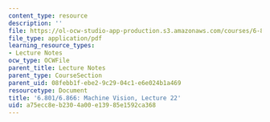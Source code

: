 ```yaml
---
content_type: resource
description: ''
file: https://ol-ocw-studio-app-production.s3.amazonaws.com/courses/6-801-machine-vision-fall-2020/a75ecc8eb2304a00e13985e1592ca368_MIT6_801F20_lec22.pdf
file_type: application/pdf
learning_resource_types:
- Lecture Notes
ocw_type: OCWFile
parent_title: Lecture Notes
parent_type: CourseSection
parent_uid: 08febb1f-ebe2-9c29-04c1-e6e024b1a469
resourcetype: Document
title: '6.801/6.866: Machine Vision, Lecture 22'
uid: a75ecc8e-b230-4a00-e139-85e1592ca368
---
```

